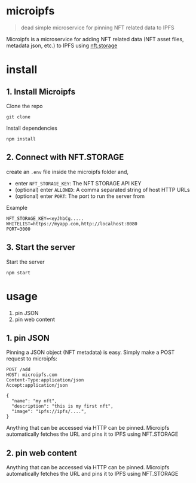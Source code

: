 # microipfs

> dead simple microservice for pinning NFT related data to IPFS

Microipfs is a microservice for adding NFT related data (NFT asset files, metadata json, etc.) to IPFS using [nft.storage](https://nft.storage)

# install

## 1. Install Microipfs

Clone the repo

```
git clone 
```

Install dependencies

```
npm install
```


## 2. Connect with NFT.STORAGE

create an `.env` file inside the microipfs folder and,

- enter `NFT_STORAGE_KEY`: The NFT STORAGE API KEY
- (optional) enter `ALLOWED`: A comma separated string of host HTTP URLs
- (optional) enter `PORT`: The port to run the server from

Example

```
NFT_STORAGE_KEY=<eyJhbCg.....
WHITELIST=https://myapp.com,http://localhost:8080
PORT=3000
```

## 3. Start the server

Start the server

```
npm start
```

# usage

1. pin JSON
2. pin web content

## 1. pin JSON

Pinning a JSON object (NFT metadata) is easy. Simply make a POST request to microipfs:

```
POST /add
HOST: microipfs.com
Content-Type:application/json
Accept:application/json

{
  "name": "my nft",
  "description": "this is my first nft",
  "image": "ipfs://ipfs/....",
}
```

Anything that can be accessed via HTTP can be pinned. Microipfs automatically fetches the URL and pins it to IPFS using NFT.STORAGE

## 2. pin web content

Anything that can be accessed via HTTP can be pinned. Microipfs automatically fetches the URL and pins it to IPFS using NFT.STORAGE
